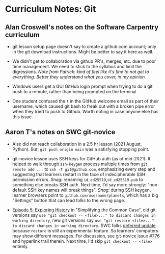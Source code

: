 # Curriculum Notes: Git

## Alan Croswell's notes on the Software Carpentry curriculum

- git lesson setup page doesn't say to create a github.com
        account; only in the git download instructions. Might be
        better to say it here as well.

- We didn't get to collaboration via github PR's, merges, etc. due
        to poor time management. We need to stick to the syllabus and
        limit the digressions. *Note from Patrick: kind of feel like it's fine to not get to everything. Better they understand what you cover, in my opinion.*

- Windows users get a GUI GitHub login prompt when trying to do a
        git push to a remote, rather than being prompted on the
        terminal

- One student confused the `!` in the GitHub welcome email as part
        of their username, which caused git bash to freak out with a
        broken pipe error when they tried to push to Github. Worth
        noting in case anyone else has this issue.

## Aaron T's notes on SWC git-novice

- Also did not reach collaboration in a 2.5 hr lesson (2021 August, Python).
        But, `git push origin main` was a satisfying stopping point.

- git-novice lesson uses SSH keys for GitHub auth (as of mid-2021).
        It helped to walk through `ssh-keygen` process multiple times from
        `git remote add ...` to `ssh -T git@github.com`, emphasizing every
        step and suggesting that learners restart in the face of
        indecipherable SSH permission errors.
        _Snag:_ renaming `id_ed25519`,`id_ed25519.pub` to something else
            breaks SSH auth.  Next time, I'd say more strongly:
            "non-default SSH key names will break things".
        _Snag:_ during SSH keygen, learner browsers point to
            `github.com/username/planets`, which has a big "Settings" button
            that can lead folks to the wrong page.

- [Episode 5: Exploring History](http://swcarpentry.github.io/git-novice/05-history/index.html)
        in "Simplifying the Common Case",
        old git versions say `use "git checkout -- <file>..." to discard
        changes in working directory`,
        new git versions say `use "git restore <file>..." to discard changes
        in working directory`.
        SWC folks [deferred update](https://github.com/swcarpentry/git-novice/issues/776) because
        `restore` is still an experimental feature.
        So learners' computers may show different messages.
        For discussion, see git-novice issue
        [\#776](https://github.com/swcarpentry/git-novice/issues/776)
        and hyperlink trail therein.
        Next time, I'd skip `git checkout -- <file>` entirely.
